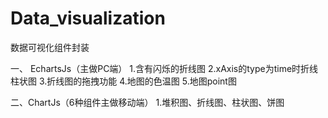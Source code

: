 # Data_visualization
数据可视化组件封装

一、 EchartsJs（主做PC端）
    1.含有闪烁的折线图
    2.xAxis的type为time时折线柱状图
    3.折线图的拖拽功能
    4.地图的色温图
    5.地图point图

二、ChartJs（6种组件主做移动端）
    1.堆积图、折线图、柱状图、饼图